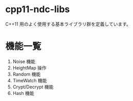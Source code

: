 # cpp11-ndc-libs

C++11 用のよく使用する基本ライブラリ群を定義しています。

# 機能一覧

1. Noise 機能
2. HeightMap 操作
3. Random 機能
4. TimeWatch 機能
5. Crypt/Decrypt 機能
6. Hash 機能



